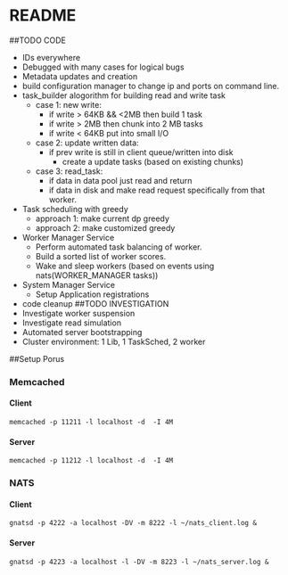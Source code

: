 # README #

##TODO CODE
* IDs everywhere
* Debugged with many cases for logical bugs
* Metadata updates and creation
* build configuration manager to change ip and ports on command line.
* task_builder alogorithm for building read and write task
    * case 1: new write:
        * if write > 64KB && <2MB then build 1 task
        * if write > 2MB then chunk into 2 MB tasks
        * if write < 64KB put into small I/O
    * case 2: update written data:
        * if prev write is still in client queue/written into disk
            * create a update tasks (based on existing chunks)
    * case 3: read_task:
        * if data in data pool just read and return
        * if data in disk and make read request specifically from that worker.
* Task scheduling with greedy
    * approach 1: make current dp greedy
    * approach 2: make customized greedy
* Worker Manager Service
    * Perform automated task balancing of worker.
    * Build a sorted list of worker scores.
    * Wake and sleep workers (based on events using nats(WORKER_MANAGER tasks))
* System Manager Service
    * Setup Application registrations
* code cleanup
##TODO INVESTIGATION
* Investigate worker suspension
* Investigate read simulation
* Automated server bootstrapping
* Cluster environment: 1 Lib, 1 TaskSched, 2 worker


##Setup Porus
### Memcached
#### Client
`memcached -p 11211 -l localhost -d  -I 4M`
#### Server
`memcached -p 11212 -l localhost -d  -I 4M`
### NATS
#### Client
`gnatsd -p 4222 -a localhost -DV -m 8222 -l ~/nats_client.log &`
#### Server
`gnatsd -p 4223 -a localhost -l -DV -m 8223 -l ~/nats_server.log &`




